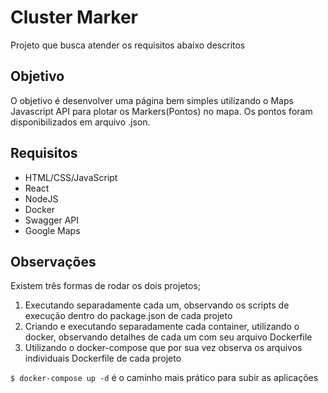 # Cluster Marker

Projeto que busca atender os requisitos abaixo descritos

## Objetivo

O objetivo é desenvolver uma página bem simples utilizando o Maps Javascript API para plotar os Markers(Pontos) no mapa. Os pontos foram disponibilizados em arquivo .json.

## Requisitos

- HTML/CSS/JavaScript
- React
- NodeJS
- Docker
- Swagger API
- Google Maps

## Observações

Existem três formas de rodar os dois projetos;

1. Executando separadamente cada um, observando os scripts de execução dentro do package.json de cada projeto
2. Criando e executando separadamente cada container, utilizando o docker, observando detalhes de cada um com seu arquivo Dockerfile
3. Utilizando o docker-compose que por sua vez observa os arquivos individuais Dockerfile de cada projeto

`$ docker-compose up -d` é o caminho mais prático para subir as aplicações
